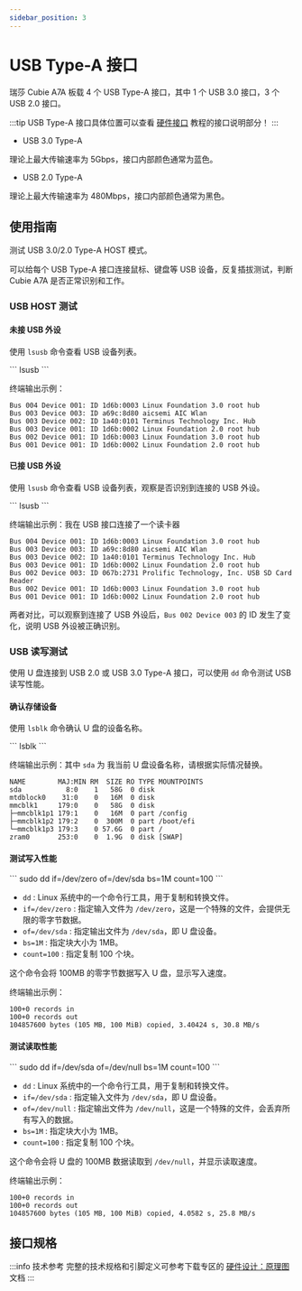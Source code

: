```yaml
---
sidebar_position: 3
---
```


# USB Type-A 接口

瑞莎 Cubie A7A 板载 4 个 USB Type-A 接口，其中 1 个 USB 3.0 接口，3 个 USB 2.0 接口。

:::tip
USB Type-A 接口具体位置可以查看 [硬件接口](./hardware-info) 教程的接口说明部分！
:::

- USB 3.0 Type-A

理论上最大传输速率为 5Gbps，接口内部颜色通常为蓝色。

- USB 2.0 Type-A

理论上最大传输速率为 480Mbps，接口内部颜色通常为黑色。

## 使用指南

测试 USB 3.0/2.0 Type-A HOST 模式。

可以给每个 USB Type-A 接口连接鼠标、键盘等 USB 设备，反复插拔测试，判断 Cubie A7A 是否正常识别和工作。

### USB HOST 测试

#### 未接 USB 外设

使用 `lsusb` 命令查看 USB 设备列表。

<NewCodeBlock tip="radxa@device$" type="device">
```
lsusb
```
</NewCodeBlock>

终端输出示例：

```
Bus 004 Device 001: ID 1d6b:0003 Linux Foundation 3.0 root hub
Bus 003 Device 003: ID a69c:8d80 aicsemi AIC Wlan
Bus 003 Device 002: ID 1a40:0101 Terminus Technology Inc. Hub
Bus 003 Device 001: ID 1d6b:0002 Linux Foundation 2.0 root hub
Bus 002 Device 001: ID 1d6b:0003 Linux Foundation 3.0 root hub
Bus 001 Device 001: ID 1d6b:0002 Linux Foundation 2.0 root hub
```

#### 已接 USB 外设

使用 `lsusb` 命令查看 USB 设备列表，观察是否识别到连接的 USB 外设。

<NewCodeBlock tip="radxa@device$" type="device">
```
lsusb
```
</NewCodeBlock>

终端输出示例：我在 USB 接口连接了一个读卡器

```
Bus 004 Device 001: ID 1d6b:0003 Linux Foundation 3.0 root hub
Bus 003 Device 003: ID a69c:8d80 aicsemi AIC Wlan
Bus 003 Device 002: ID 1a40:0101 Terminus Technology Inc. Hub
Bus 003 Device 001: ID 1d6b:0002 Linux Foundation 2.0 root hub
Bus 002 Device 003: ID 067b:2731 Prolific Technology, Inc. USB SD Card Reader
Bus 002 Device 001: ID 1d6b:0003 Linux Foundation 3.0 root hub
Bus 001 Device 001: ID 1d6b:0002 Linux Foundation 2.0 root hub
```

两者对比，可以观察到连接了 USB 外设后，`Bus 002 Device 003` 的 ID 发生了变化，说明 USB 外设被正确识别。

### USB 读写测试

使用 U 盘连接到 USB 2.0 或 USB 3.0 Type-A 接口，可以使用 `dd` 命令测试 USB 读写性能。

#### 确认存储设备

使用 `lsblk` 命令确认 U 盘的设备名称。

<NewCodeBlock tip="radxa@device$" type="device">
```
lsblk
```
</NewCodeBlock>

终端输出示例：其中 `sda` 为 我当前 U 盘设备名称，请根据实际情况替换。

```
NAME        MAJ:MIN RM  SIZE RO TYPE MOUNTPOINTS
sda           8:0    1   58G  0 disk
mtdblock0    31:0    0   16M  0 disk
mmcblk1     179:0    0   58G  0 disk
├─mmcblk1p1 179:1    0   16M  0 part /config
├─mmcblk1p2 179:2    0  300M  0 part /boot/efi
└─mmcblk1p3 179:3    0 57.6G  0 part /
zram0       253:0    0  1.9G  0 disk [SWAP]
```

#### 测试写入性能

<NewCodeBlock tip="radxa@device$" type="device">
```
sudo dd if=/dev/zero of=/dev/sda bs=1M count=100
```
</NewCodeBlock>

- `dd` : Linux 系统中的一个命令行工具，用于复制和转换文件。
- `if=/dev/zero` : 指定输入文件为 `/dev/zero`，这是一个特殊的文件，会提供无限的零字节数据。
- `of=/dev/sda` : 指定输出文件为 `/dev/sda`，即 U 盘设备。
- `bs=1M` : 指定块大小为 1MB。
- `count=100` : 指定复制 100 个块。

这个命令会将 100MB 的零字节数据写入 U 盘，显示写入速度。

终端输出示例：

```
100+0 records in
100+0 records out
104857600 bytes (105 MB, 100 MiB) copied, 3.40424 s, 30.8 MB/s
```

#### 测试读取性能

<NewCodeBlock tip="radxa@device$" type="device">
```
sudo dd if=/dev/sda of=/dev/null bs=1M count=100
```
</NewCodeBlock>

- `dd` : Linux 系统中的一个命令行工具，用于复制和转换文件。
- `if=/dev/sda` : 指定输入文件为 `/dev/sda`，即 U 盘设备。
- `of=/dev/null` : 指定输出文件为 `/dev/null`，这是一个特殊的文件，会丢弃所有写入的数据。
- `bs=1M` : 指定块大小为 1MB。
- `count=100` : 指定复制 100 个块。

这个命令会将 U 盘的 100MB 数据读取到 `/dev/null`，并显示读取速度。

终端输出示例：

```
100+0 records in
100+0 records out
104857600 bytes (105 MB, 100 MiB) copied, 4.0582 s, 25.8 MB/s
```

## 接口规格

:::info 技术参考
完整的技术规格和引脚定义可参考下载专区的 [硬件设计：原理图](../download) 文档
:::
